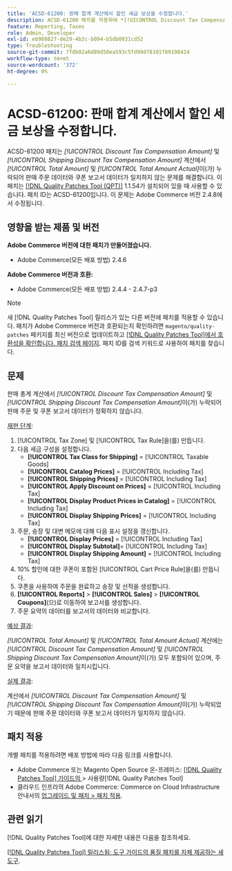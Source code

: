 ```yaml
---
title: 'ACSD-61200: 판매 합계 계산에서 할인 세금 보상을 수정합니다.'
description: ACSD-61200 패치를 적용하여 *[!UICONTROL Discount Tax Compensation Amount]* 및 *[!UICONTROL Shipping Discount Tax Compensation Amount]*이(가) 판매 총계 계산에서 누락되어 판매 주문 데이터와 쿠폰 보고서 데이터가 일치하지 않는 Adobe Commerce 문제를 해결합니다.
feature: Reporting, Taxes
role: Admin, Developer
exl-id: eb908827-de29-4b2c-b094-b5db0931cd52
type: Troubleshooting
source-git-commit: 7fdb02a6d89d50ea593c5fd99d78101f89198424
workflow-type: tm+mt
source-wordcount: '372'
ht-degree: 0%

---
```


# ACSD-61200: 판매 합계 계산에서 할인 세금 보상을 수정합니다.

ACSD-61200 패치는 *[!UICONTROL Discount Tax Compensation Amount]* 및 *[!UICONTROL Shipping Discount Tax Compensation Amount]* 계산에서 *[!UICONTROL Total Amount]* 및 *[!UICONTROL Total Amount Actual]*&#x200B;이(가) 누락되어 판매 주문 데이터와 쿠폰 보고서 데이터가 일치하지 않는 문제를 해결합니다. 이 패치는 [[!DNL Quality Patches Tool (QPT)]](/help/tools/quality-patches-tool/quality-patches-tool-to-self-serve-quality-patches.md) 1.1.54가 설치되어 있을 때 사용할 수 있습니다. 패치 ID는 ACSD-61200입니다. 이 문제는 Adobe Commerce 버전 2.4.8에서 수정됩니다.

## 영향을 받는 제품 및 버전

**Adobe Commerce 버전에 대한 패치가 만들어졌습니다.**

- Adobe Commerce(모든 배포 방법) 2.4.6

**Adobe Commerce 버전과 호환:**

- Adobe Commerce(모든 배포 방법) 2.4.4 - 2.4.7-p3

>[!NOTE]
>
>새 [!DNL Quality Patches Tool] 릴리스가 있는 다른 버전에 패치를 적용할 수 있습니다. 패치가 Adobe Commerce 버전과 호환되는지 확인하려면 `magento/quality-patches` 패키지를 최신 버전으로 업데이트하고 [[!DNL Quality Patches Tool]에서 호환성을 확인합니다. 패치 검색 페이지](https://experienceleague.adobe.com/tools/commerce-quality-patches/index.html?lang=ko). 패치 ID를 검색 키워드로 사용하여 패치를 찾습니다.

## 문제

판매 총계 계산에서 *[!UICONTROL Discount Tax Compensation Amount]* 및 *[!UICONTROL Shipping Discount Tax Compensation Amount]*&#x200B;이(가) 누락되어 판매 주문 및 쿠폰 보고서 데이터가 정확하지 않습니다.

<u>재현 단계</u>:

1. [!UICONTROL Tax Zone] 및 [!UICONTROL Tax Rule]을(를) 만듭니다.
1. 다음 세금 구성을 설정합니다.
   - **[!UICONTROL Tax Class for Shipping]** = [!UICONTROL Taxable Goods]
   - **[!UICONTROL Catalog Prices]** = [!UICONTROL Including Tax]
   - **[!UICONTROL Shipping Prices]** = [!UICONTROL Including Tax]
   - **[!UICONTROL Apply Discount on Prices]** = [!UICONTROL Including Tax]
   - **[!UICONTROL Display Product Prices in Catalog]** = [!UICONTROL Including Tax]
   - **[!UICONTROL Display Shipping Prices]** = [!UICONTROL Including Tax]
1. 주문, 송장 및 대변 메모에 대해 다음 표시 설정을 갱신합니다.
   - **[!UICONTROL Display Prices]** = [!UICONTROL Including Tax]
   - **[!UICONTROL Display Subtotal]**= [!UICONTROL Including Tax]
   - **[!UICONTROL Display Shipping Amount]** = [!UICONTROL Including Tax]
1. 10% 할인에 대한 쿠폰이 포함된 [!UICONTROL Cart Price Rule]을(를) 만듭니다.
1. 쿠폰을 사용하여 주문을 완료하고 송장 및 선적을 생성합니다.
1. **[!UICONTROL Reports]** > **[!UICONTROL Sales]** > **[!UICONTROL Coupons]**(으)로 이동하여 보고서를 생성합니다.
1. 주문 요약의 데이터를 보고서의 데이터와 비교합니다.

<u>예상 결과</u>:

*[!UICONTROL Total Amount]* 및 *[!UICONTROL Total Amount Actual]* 계산에는 *[!UICONTROL Discount Tax Compensation Amount]* 및 *[!UICONTROL Shipping Discount Tax Compensation Amount]*&#x200B;이(가) 모두 포함되어 있으며, 주문 요약을 보고서 데이터와 일치시킵니다.

<u>실제 결과</u>:

계산에서 *[!UICONTROL Discount Tax Compensation Amount]* 및 *[!UICONTROL Shipping Discount Tax Compensation Amount]*&#x200B;이(가) 누락되었기 때문에 판매 주문 데이터와 쿠폰 보고서 데이터가 일치하지 않습니다.

## 패치 적용

개별 패치를 적용하려면 배포 방법에 따라 다음 링크를 사용합니다.

- Adobe Commerce 또는 Magento Open Source 온-프레미스: [[!DNL Quality Patches Tool]  가이드의 ](/help/tools/quality-patches-tool/usage.md)> 사용량[!DNL Quality Patches Tool]
- 클라우드 인프라의 Adobe Commerce: Commerce on Cloud Infrastructure 안내서의 [업그레이드 및 패치 > 패치 적용](https://experienceleague.adobe.com/docs/commerce-cloud-service/user-guide/develop/upgrade/apply-patches.html?lang=ko).

## 관련 읽기

[!DNL Quality Patches Tool]에 대한 자세한 내용은 다음을 참조하세요.

[[!DNL Quality Patches Tool] 릴리스됨: 도구 가이드의 품질 패치를 자체 제공하는 새 도구](https://experienceleague.adobe.com/ko/docs/commerce-operations/tools/quality-patches-tool/quality-patches-tool-to-self-serve-quality-patches).
